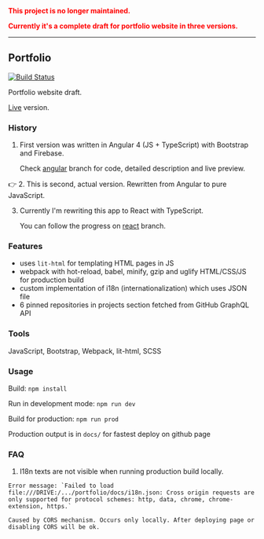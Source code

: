<div style="color: red; font-weight: bold;">
   This project is no longer maintained.

Currently it's a complete draft for portfolio website in three versions.

</div>

---

## Portfolio

[![Build Status](https://travis-ci.org/twistezo/portfolio.svg?branch=master)](https://travis-ci.org/twistezo/portfolio)

Portfolio website draft.

[Live](https://twistezo.github.io/portfolio) version.

### History

1. First version was written in Angular 4 (JS + TypeScript) with Bootstrap and Firebase.

   Check [angular](https://github.com/twistezo/portfolio/tree/angular) branch for code, detailed description and live preview.

👉 2. This is second, actual version. Rewritten from Angular to pure JavaScript.

3. Currently I'm rewriting this app to React with TypeScript.

   You can follow the progress on [react](https://github.com/twistezo/portfolio/tree/react) branch.

### Features

- uses `lit-html` for templating HTML pages in JS
- webpack with hot-reload, babel, minify, gzip and uglify HTML/CSS/JS for production build
- custom implementation of i18n (internationalization) which uses JSON file
- 6 pinned repositories in projects section fetched from GitHub GraphQL API

### Tools

JavaScript, Bootstrap, Webpack, lit-html, SCSS

### Usage

Build: `npm install`

Run in development mode: `npm run dev`

Build for production: `npm run prod`

Production output is in `docs/` for fastest deploy on github page

### FAQ

1. I18n texts are not visible when running production build locally.

```
Error message: `Failed to load file:///DRIVE:/.../portfolio/docs/i18n.json: Cross origin requests are only supported for protocol schemes: http, data, chrome, chrome-extension, https.`

Caused by CORS mechanism. Occurs only locally. After deploying page or disabling CORS will be ok.
```
